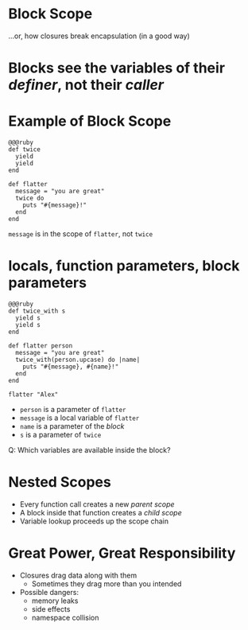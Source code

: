 <!SLIDE subsection>
# Block Scope

...or, how closures break encapsulation (in a good way)

# Blocks see the variables of their *definer*, not their *caller*

# Example of Block Scope

    @@@ruby
    def twice
      yield
      yield
    end

    def flatter
      message = "you are great"
      twice do
        puts "#{message}!"
      end
    end

`message` is in the scope of `flatter`, not `twice`

# locals, function parameters, block parameters

    @@@ruby
    def twice_with s
      yield s
      yield s
    end

    def flatter person
      message = "you are great"
      twice_with(person.upcase) do |name|
        puts "#{message}, #{name}!"
      end
    end
    
    flatter "Alex"

* `person` is a parameter of `flatter`
* `message` is a local variable of `flatter`
* `name` is a parameter of the *block*
* `s` is a parameter of `twice`

Q: Which variables are available inside the block?

# Nested Scopes

* Every function call creates a new *parent scope*
* A block inside that function creates a *child scope*
* Variable lookup proceeds up the scope chain

# Great Power, Great Responsibility

* Closures drag data along with them
  * Sometimes they drag more than you intended
* Possible dangers:
  * memory leaks
  * side effects
  * namespace collision
  
